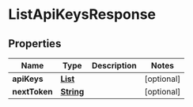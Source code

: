 

# ListApiKeysResponse


## Properties

| Name | Type | Description | Notes |
|------------ | ------------- | ------------- | -------------|
|**apiKeys** | [**List**](List.md) |  |  [optional] |
|**nextToken** | [**String**](String.md) |  |  [optional] |



